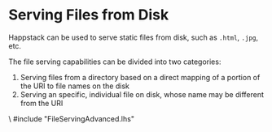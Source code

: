 
Serving Files from Disk
=======================

Happstack can be used to serve static files from disk, such as `.html`, `.jpg`, etc.

The file serving capabilities can be divided into two categories:


 1. Serving files from a directory based on a direct mapping of a portion of the URI to file names on the disk
 2. Serving an specific, individual file on disk, whose name may be different from the URI


\ #include "FileServingAdvanced.lhs"
